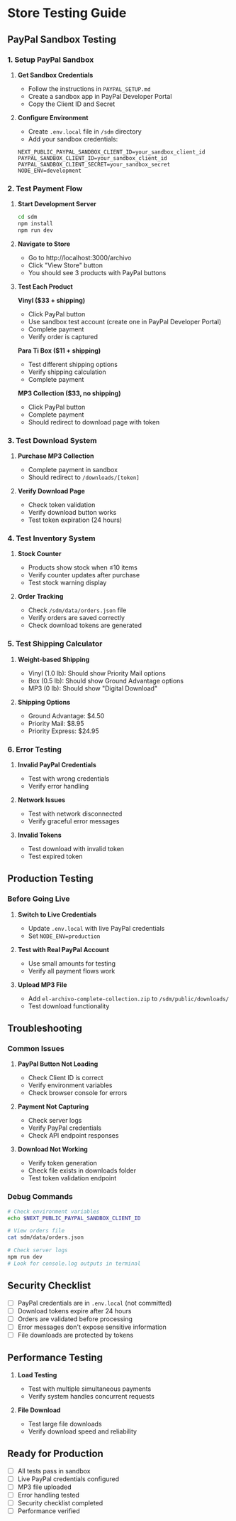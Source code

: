 # Store Testing Guide

## PayPal Sandbox Testing

### 1. Setup PayPal Sandbox

1. **Get Sandbox Credentials**
   - Follow the instructions in `PAYPAL_SETUP.md`
   - Create a sandbox app in PayPal Developer Portal
   - Copy the Client ID and Secret

2. **Configure Environment**
   - Create `.env.local` file in `/sdm` directory
   - Add your sandbox credentials:
   ```env
   NEXT_PUBLIC_PAYPAL_SANDBOX_CLIENT_ID=your_sandbox_client_id
   PAYPAL_SANDBOX_CLIENT_ID=your_sandbox_client_id
   PAYPAL_SANDBOX_CLIENT_SECRET=your_sandbox_secret
   NODE_ENV=development
   ```

### 2. Test Payment Flow

1. **Start Development Server**
   ```bash
   cd sdm
   npm install
   npm run dev
   ```

2. **Navigate to Store**
   - Go to http://localhost:3000/archivo
   - Click "View Store" button
   - You should see 3 products with PayPal buttons

3. **Test Each Product**

   **Vinyl ($33 + shipping)**
   - Click PayPal button
   - Use sandbox test account (create one in PayPal Developer Portal)
   - Complete payment
   - Verify order is captured

   **Para Ti Box ($11 + shipping)**
   - Test different shipping options
   - Verify shipping calculation
   - Complete payment

   **MP3 Collection ($33, no shipping)**
   - Click PayPal button
   - Complete payment
   - Should redirect to download page with token

### 3. Test Download System

1. **Purchase MP3 Collection**
   - Complete payment in sandbox
   - Should redirect to `/downloads/[token]`

2. **Verify Download Page**
   - Check token validation
   - Verify download button works
   - Test token expiration (24 hours)

### 4. Test Inventory System

1. **Stock Counter**
   - Products show stock when ≤10 items
   - Verify counter updates after purchase
   - Test stock warning display

2. **Order Tracking**
   - Check `/sdm/data/orders.json` file
   - Verify orders are saved correctly
   - Check download tokens are generated

### 5. Test Shipping Calculator

1. **Weight-based Shipping**
   - Vinyl (1.0 lb): Should show Priority Mail options
   - Box (0.5 lb): Should show Ground Advantage options
   - MP3 (0 lb): Should show "Digital Download"

2. **Shipping Options**
   - Ground Advantage: $4.50
   - Priority Mail: $8.95
   - Priority Express: $24.95

### 6. Error Testing

1. **Invalid PayPal Credentials**
   - Test with wrong credentials
   - Verify error handling

2. **Network Issues**
   - Test with network disconnected
   - Verify graceful error messages

3. **Invalid Tokens**
   - Test download with invalid token
   - Test expired token

## Production Testing

### Before Going Live

1. **Switch to Live Credentials**
   - Update `.env.local` with live PayPal credentials
   - Set `NODE_ENV=production`

2. **Test with Real PayPal Account**
   - Use small amounts for testing
   - Verify all payment flows work

3. **Upload MP3 File**
   - Add `el-archivo-complete-collection.zip` to `/sdm/public/downloads/`
   - Test download functionality

## Troubleshooting

### Common Issues

1. **PayPal Button Not Loading**
   - Check Client ID is correct
   - Verify environment variables
   - Check browser console for errors

2. **Payment Not Capturing**
   - Check server logs
   - Verify PayPal credentials
   - Check API endpoint responses

3. **Download Not Working**
   - Verify token generation
   - Check file exists in downloads folder
   - Test token validation endpoint

### Debug Commands

```bash
# Check environment variables
echo $NEXT_PUBLIC_PAYPAL_SANDBOX_CLIENT_ID

# View orders file
cat sdm/data/orders.json

# Check server logs
npm run dev
# Look for console.log outputs in terminal
```

## Security Checklist

- [ ] PayPal credentials are in `.env.local` (not committed)
- [ ] Download tokens expire after 24 hours
- [ ] Orders are validated before processing
- [ ] Error messages don't expose sensitive information
- [ ] File downloads are protected by tokens

## Performance Testing

1. **Load Testing**
   - Test with multiple simultaneous payments
   - Verify system handles concurrent requests

2. **File Download**
   - Test large file downloads
   - Verify download speed and reliability

## Ready for Production

- [ ] All tests pass in sandbox
- [ ] Live PayPal credentials configured
- [ ] MP3 file uploaded
- [ ] Error handling tested
- [ ] Security checklist completed
- [ ] Performance verified
